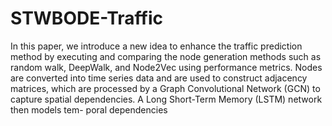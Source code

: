 # STWBODE-Traffic
In this paper, we introduce a new idea to enhance the traffic prediction method
by executing and comparing the node generation methods such
as random walk, DeepWalk, and Node2Vec using performance
metrics. Nodes are converted into time series data and are used
to construct adjacency matrices, which are processed by a Graph
Convolutional Network (GCN) to capture spatial dependencies.
A Long Short-Term Memory (LSTM) network then models tem-
poral dependencies

